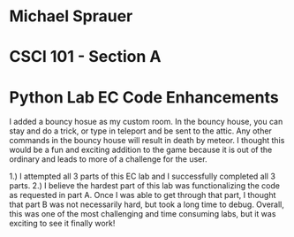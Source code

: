 # Michael Sprauer
# CSCI 101 - Section A
# Python Lab EC Code Enhancements

I added a bouncy hosue as my custom room. In the bouncy house, you can stay and do a trick, or type in teleport and be sent to the attic. Any other commands in the bouncy house will result in death by meteor. I thought this would be a fun and exciting addition to the game because it is out of the ordinary and leads to more of a challenge for the user.

1.) I attempted all 3 parts of this EC lab and I successfully completed all 3 parts.
2.) I believe the hardest part of this lab was functionalizing the code as requested in part A. Once I was able to get through that part, I thought that part B was not necessarily hard, but took a long time to debug. Overall, this was one of the most challenging and time consuming labs, but it was exciting to see it finally work!